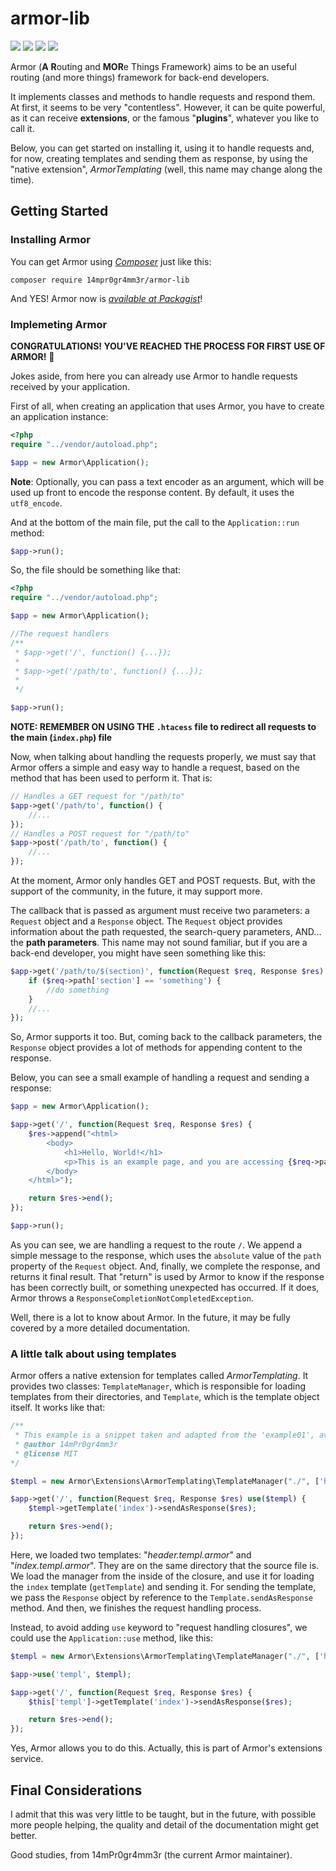 # armor-lib
<a href="https://packagist.org/packages/14mpr0gr4mm3r/armor-lib" target="_self"><img src="https://img.shields.io/packagist/v/14mpr0gr4mm3r/armor-lib"/></a>
<a href="https://php.net"><img src="https://img.shields.io/packagist/php-v/14mpr0gr4mm3r/armor-lib" /></a>
<a href="https://packagist.org/packages/14mpr0gr4mm3r/armor-lib/stats"><img src="https://img.shields.io/packagist/dt/14mpr0gr4mm3r/armor-lib" /></a>
<a href="https://github.com/14mPr0gr4mm3r/armor-lib/blob/master/LICENSE" target="_self"><img src="https://img.shields.io/packagist/l/14mpr0gr4mm3r/armor-lib" /></a>

Armor (**A** **R**outing and **MOR**e Things Framework) aims to be an useful routing (and more things) framework for back-end developers.

It implements classes and methods to handle requests and respond them. At first, it seems to be very "contentless". However, it can be quite powerful, as it can receive **extensions**, or the famous "**plugins**", whatever you like to call it.

Below, you can get started on installing it, using it to handle requests and, for now, creating templates and sending them as response, by using the "native extension", _ArmorTemplating_ (well, this name may change along the time).


## Getting Started

### Installing Armor

You can get Armor using _[Composer](https://getcomposer.org)_ just like this:

```composer require 14mpr0gr4mm3r/armor-lib```

And YES! Armor now is _[available at Packagist](https://packagist.org/packages/14mpr0gr4mm3r/armor-lib)_!

### Implemeting Armor

**CONGRATULATIONS! YOU'VE REACHED THE PROCESS FOR FIRST USE OF ARMOR!** 🎉

Jokes aside, from here you can already use Armor to handle requests received by your application.

First of all, when creating an application that uses Armor, you have to create an application instance:

```php
<?php
require "../vendor/autoload.php";

$app = new Armor\Application();
```

**Note**: Optionally, you can pass a text encoder as an argument, which will be used up front to encode the response content. By default, it uses the `utf8_encode`.

And at the bottom of the main file, put the call to the `Application::run` method:
```php
$app->run();
```

So, the file should be something like that:
```php
<?php
require "../vendor/autoload.php";

$app = new Armor\Application();

//The request handlers
/**
 * $app->get('/', function() {...});
 * 
 * $app->get('/path/to', function() {...});
 * 
 */

$app->run();
```

**NOTE: REMEMBER ON USING THE `.htacess` file to redirect all requests to the main (`index.php`) file**

Now, when talking about handling the requests properly, we must say that Armor offers a simple and easy way to handle a request, based on the method that has been used to perform it. That is:

```php
// Handles a GET request for "/path/to"
$app->get('/path/to', function() {
    //...
});
// Handles a POST request for "/path/to"
$app->post('/path/to', function() {
    //...
});
```

At the moment, Armor only handles GET and POST requests. But, with the support of the community, in the future, it may support more.

The callback that is passed as argument must receive two parameters: a `Request` object and a `Response` object. The `Request` object provides information about the path requested, the search-query parameters, AND... the **path parameters**. This name may not sound familiar, but if you are a back-end developer, you might have seen something like this:

```php
$app->get('/path/to/$(section)', function(Request $req, Response $res) {
    if ($req->path['section'] == 'something') {
        //do something
    }
    //...
});
```

So, Armor supports it too. But, coming back to the callback parameters, the `Response` object provides a lot of methods for appending content to the response.

Below, you can see a small example of handling a request and sending a response:

```php
$app = new Armor\Application();

$app->get('/', function(Request $req, Response $res) {
    $res->append("<html>
        <body>
            <h1>Hello, World!</h1>
            <p>This is an example page, and you are accessing {$req->path->absolute}</p>
        </body>
    </html>");

    return $res->end();
});

$app->run();
```

As you can see, we are handling a request to the route `/`. We append a simple message to the response, which uses the `absolute` value of the `path` property of the `Request` object. And, finally, we complete the response, and returns it final result. That "return" is used by Armor to know if the response has been correctly built, or something unexpected has occurred. If it does, Armor throws a `ResponseCompletionNotCompletedException`.

Well, there is a lot to know about Armor. In the future, it may be fully covered by a more detailed documentation.

### A little talk about using templates

Armor offers a native extension for templates called _ArmorTemplating_. It provides two classes: `TemplateManager`, which is responsible for loading templates from their directories, and `Template`, which is the template object itself. It works like that:

```php
/** 
 * This example is a snippet taken and adapted from the 'example01', available at https://github.com/14mPr0gr4mm3r/armor-examples
 * @author 14mPr0gr4mm3r
 * @license MIT
*/

$templ = new Armor\Extensions\ArmorTemplating\TemplateManager("./", ['header', 'index']);

$app->get('/', function(Request $req, Response $res) use($templ) {
    $templ->getTemplate('index')->sendAsResponse($res);

    return $res->end();
});
```

Here, we loaded two templates: "_header.templ.armor_" and "_index.templ.armor_". They are on the same directory that the source file is. We load the manager from the inside of the closure, and use it for loading the `index` template (`getTemplate`) and sending it. For sending the template, we pass the `Response` object by reference to the `Template.sendAsResponse` method. And then, we finishes the request handling process.

Instead, to avoid adding `use` keyword to "request handling closures", we could use the `Application::use` method, like this:

```php
$templ = new Armor\Extensions\ArmorTemplating\TemplateManager("./", ['header', 'index']);

$app->use('templ', $templ);

$app->get('/', function(Request $req, Response $res) {
    $this['templ']->getTemplate('index')->sendAsResponse($res);

    return $res->end();
});
```

Yes, Armor allows you to do this. Actually, this is part of Armor's extensions service.

## Final Considerations

I admit that this was very little to be taught, but in the future, with possible more people helping, the quality and detail of the documentation might get better.

Good studies, from 14mPr0gr4mm3r (the current Armor maintainer).
